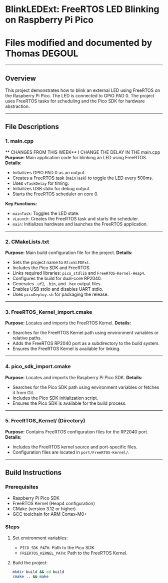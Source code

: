 # BlinkLEDExt: FreeRTOS LED Blinking on Raspberry Pi Pico
# Files modified and documented by Thomas DEGOUL

---

## Overview
This project demonstrates how to blink an external LED using FreeRTOS on the Raspberry Pi Pico. The LED is connected to GPIO PAD 0. The project uses FreeRTOS tasks for scheduling and the Pico SDK for hardware abstraction.

---

## File Descriptions

### 1. main.cpp
** CHANGES FROM THIS WEEK** I CHANGE THE DELAY IN THE main.cpp
**Purpose:** Main application code for blinking an LED using FreeRTOS.
**Details:**
- Initializes GPIO PAD 0 as an output.
- Creates a FreeRTOS task (`mainTask`) to toggle the LED every 500ms.
- Uses `vTaskDelay` for timing.
- Initializes USB stdio for debug output.
- Starts the FreeRTOS scheduler on core 0.

**Key Functions:**
- `mainTask`: Toggles the LED state.
- `vLaunch`: Creates the FreeRTOS task and starts the scheduler.
- `main`: Initializes hardware and launches the FreeRTOS application.

---

### 2. CMakeLists.txt
**Purpose:** Main build configuration file for the project.
**Details:**
- Sets the project name to `BlinkLEDExt`.
- Includes the Pico SDK and FreeRTOS.
- Links required libraries: `pico_stdlib` and `FreeRTOS-Kernel-Heap4`.
- Configures the build for dual-core RP2040.
- Generates `.uf2`, `.bin`, and `.hex` output files.
- Enables USB stdio and disables UART stdio.
- Uses `picoDeploy.sh` for packaging the release.

---

### 3. FreeRTOS_Kernel_import.cmake
**Purpose:** Locates and imports the FreeRTOS Kernel.
**Details:**
- Searches for the FreeRTOS Kernel path using environment variables or relative paths.
- Adds the FreeRTOS RP2040 port as a subdirectory to the build system.
- Ensures the FreeRTOS Kernel is available for linking.

---

### 4. pico_sdk_import.cmake
**Purpose:** Locates and imports the Raspberry Pi Pico SDK.
**Details:**
- Searches for the Pico SDK path using environment variables or fetches it from Git.
- Includes the Pico SDK initialization script.
- Ensures the Pico SDK is available for the build process.

---

### 5. FreeRTOS_Kernel/ (Directory)
**Purpose:** Contains FreeRTOS configuration files for the RP2040 port.
**Details:**
- Includes the FreeRTOS kernel source and port-specific files.
- Configuration files are located in `port/FreeRTOS-Kernel/`.

---

## Build Instructions

### Prerequisites
- Raspberry Pi Pico SDK
- FreeRTOS Kernel (Heap4 configuration)
- CMake (version 3.12 or higher)
- GCC toolchain for ARM Cortex-M0+

### Steps
1. Set environment variables:
   - `PICO_SDK_PATH`: Path to the Pico SDK.
   - `FREERTOS_KERNEL_PATH`: Path to the FreeRTOS Kernel.

2. Build the project:
   ```bash
   mkdir build && cd build
   cmake .. && make
   
